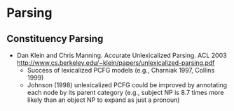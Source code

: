 Parsing
=======

Constituency Parsing
--------------------

* Dan Klein and Chris Manning. Accurate Unlexicalized Parsing. ACL 2003 http://www.cs.berkeley.edu/~klein/papers/unlexicalized-parsing.pdf
  - Success of lexicalized PCFG models (e.g., Charniak 1997, Collins 1999)
  - Johnson (1998) unlexicalized PCFG could be improved by annotating each node by its parent category (e.g., subject NP is 8.7 times more likely than an object NP to expand as just a pronoun)
